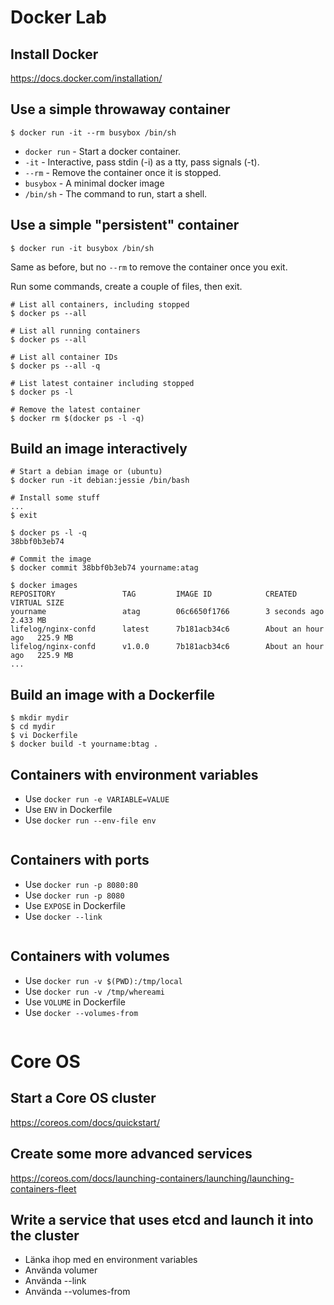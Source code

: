 # Docker Lab

## Install Docker

https://docs.docker.com/installation/


## Use a simple throwaway container

```
$ docker run -it --rm busybox /bin/sh
```

* `docker run` - Start a docker container.
* `-it` - Interactive, pass stdin (-i) as a tty, pass signals (-t).
* `--rm` - Remove the container once it is stopped.
* `busybox` - A minimal docker image
* `/bin/sh` - The command to run, start a shell.


## Use a simple "persistent" container

```
$ docker run -it busybox /bin/sh
```

Same as before, but no `--rm` to remove the container once you exit.

Run some commands, create a couple of files, then exit.

```
# List all containers, including stopped
$ docker ps --all

# List all running containers
$ docker ps --all

# List all container IDs
$ docker ps --all -q

# List latest container including stopped
$ docker ps -l

# Remove the latest container
$ docker rm $(docker ps -l -q)
```

## Build an image interactively

```
# Start a debian image or (ubuntu)
$ docker run -it debian:jessie /bin/bash

# Install some stuff
...
$ exit

$ docker ps -l -q
38bbf0b3eb74

# Commit the image
$ docker commit 38bbf0b3eb74 yourname:atag

$ docker images
REPOSITORY               TAG         IMAGE ID            CREATED             VIRTUAL SIZE
yourname                 atag        06c6650f1766        3 seconds ago       2.433 MB
lifelog/nginx-confd      latest      7b181acb34c6        About an hour ago   225.9 MB
lifelog/nginx-confd      v1.0.0      7b181acb34c6        About an hour ago   225.9 MB
...
```

## Build an image with a Dockerfile

```
$ mkdir mydir
$ cd mydir
$ vi Dockerfile
$ docker build -t yourname:btag .
```

## Containers with environment variables

* Use `docker run -e VARIABLE=VALUE`
* Use `ENV` in Dockerfile
* Use `docker run --env-file env`

```
```

## Containers with ports

* Use `docker run -p 8080:80`
* Use `docker run -p 8080`
* Use `EXPOSE` in Dockerfile
* Use `docker --link`

```
```

## Containers with volumes

* Use `docker run -v $(PWD):/tmp/local`
* Use `docker run -v /tmp/whereami`
* Use `VOLUME` in Dockerfile
* Use `docker --volumes-from`

```
```

# Core OS


## Start a Core OS cluster

https://coreos.com/docs/quickstart/

## Create some more advanced services

https://coreos.com/docs/launching-containers/launching/launching-containers-fleet

## Write a service that uses etcd and launch it into the cluster

* Länka ihop med en environment variables
* Använda volumer
* Använda --link
* Använda --volumes-from

